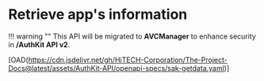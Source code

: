 # Retrieve app's information

!!! warning ""
    This API will be migrated to **AVCManager** to enhance security in **/AuthKit API v2**.

[OAD(https://cdn.jsdelivr.net/gh/HiTECH-Corporation/The-Project-Docs@latest/assets/AuthKit-API/openapi-specs/sak-getdata.yaml)]